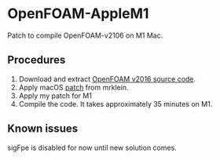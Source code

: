 # OpenFOAM-AppleM1

Patch to compile OpenFOAM-v2106 on M1 Mac.

## Procedures
1. Download and extract [OpenFOAM v2016 source code](https://dl.openfoam.com/source/v2106/OpenFOAM-v2106.tgz).
2. Apply macOS [patch](https://github.com/mrklein/openfoam-os-x/blob/master/OpenFOAM-v2106.patch) from mrklein.
3. Apply my patch for M1
4. Compile the code. It takes approximately 35 minutes on M1.

## Known issues
sigFpe is disabled for now until new solution comes.
